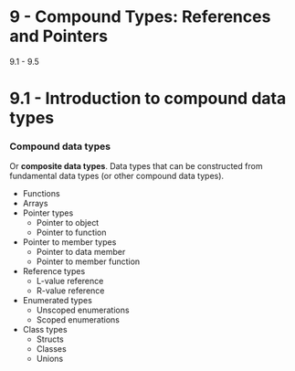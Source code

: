 # 9 - Compound Types: References and Pointers

9.1 - 9.5

# 9.1 - Introduction to compound data types

### Compound data types
Or **composite data types**. Data types that can be constructed from fundamental data
types (or other compound data types).

* Functions
* Arrays
* Pointer types
  * Pointer to object
  * Pointer to function
* Pointer to member types
  * Pointer to data member
  * Pointer to member function
* Reference types
  * L-value reference
  * R-value reference
* Enumerated types
  * Unscoped enumerations
  * Scoped enumerations
* Class types
  * Structs
  * Classes
  * Unions
